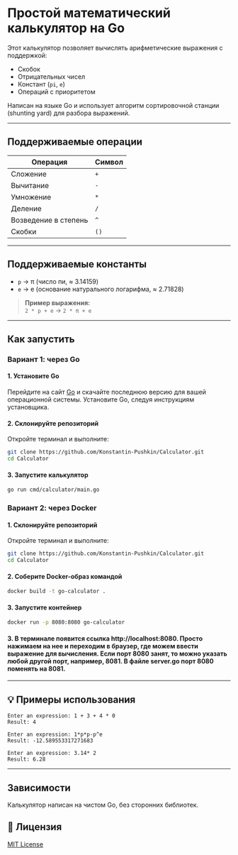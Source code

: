 # Простой математический калькулятор на Go

Этот калькулятор позволяет вычислять арифметические выражения с поддержкой:

- Скобок
- Отрицательных чисел
- Констант (`pi`, `e`)
- Операций с приоритетом

Написан на языке Go и использует алгоритм сортировочной станции (shunting yard) для разбора выражений.

---

## Поддерживаемые операции

| Операция             | Символ |
|----------------------|--------|
| Сложение             | `+`    |
| Вычитание            | `-`    |
| Умножение            | `*`    |
| Деление              | `/`    |
| Возведение в степень | `^`    |
| Скобки               | `()`   |

---

## Поддерживаемые константы

- `p` → π (число пи, ≈ 3.14159)
- `e` → e (основание натурального логарифма, ≈ 2.71828)

> **Пример выражения:**  
> `2 * p + e` → `2 * π + e`

---

## Как запустить

### Вариант 1: через Go 

#### 1. Установите Go 

Перейдите на сайт [Go](https://go.dev/doc/install) и скачайте последнюю версию для вашей операционной системы. Установите Go, следуя инструкциям установщика.

#### 2. Склонируйте репозиторий

Откройте терминал и выполните:

```bash
git clone https://github.com/Konstantin-Pushkin/Calculator.git
cd Calculator
```

#### 3. Запустите калькулятор
```bash
go run cmd/calculator/main.go 
```

### Вариант 2: через Docker

#### 1. Склонируйте репозиторий

Откройте терминал и выполните:

```bash
git clone https://github.com/Konstantin-Pushkin/Calculator.git
cd Calculator
```

#### 2. Соберите Docker-образ командой
```bash
docker build -t go-calculator .
```

#### 3. Запустите контейнер
```bash
docker run -p 8080:8080 go-calculator
```

#### 3. В терминале появится ссылка http://localhost:8080. Просто нажимаем на нее и переходим в браузер, где можем ввести выражение для вычисления. Если порт 8080 занят, то можно указать любой другой порт, например, 8081. В файле server.go порт 8080 поменять на 8081.

---

## 💡 Примеры использования

```text
Enter an expression: 1 + 3 + 4 * 0
Result: 4
```

```text
Enter an expression: 1*p*p-p^e
Result: -12.589553317271683
```

```text
Enter an expression: 3.14* 2
Result: 6.28
```

---

## Зависимости

Калькулятор написан на чистом Go, без сторонних библиотек.

## 📄 Лицензия

[MIT License](LICENSE)